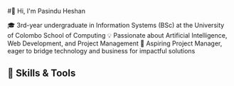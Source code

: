 #👋 Hi, I'm Pasindu Heshan

🎓 3rd-year undergraduate in Information Systems (BSc) at the University of Colombo School of Computing
💡 Passionate about Artificial Intelligence, Web Development, and Project Management
📌 Aspiring Project Manager, eager to bridge technology and business for impactful solutions

## 🚀 Skills & Tools
